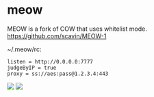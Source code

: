 # meow

MEOW is a fork of COW that uses whitelist mode. 
https://github.com/scavin/MEOW-1

~/.meow/rc:

    listen = http://0.0.0.0:7777
    judgeByIP = true
    proxy = ss://aes:pass@1.2.3.4:443


![](https://user-images.githubusercontent.com/716584/54687407-75f87a80-4b56-11e9-8de0-f47fd99cee60.png)
![](https://user-images.githubusercontent.com/716584/54687406-75f87a80-4b56-11e9-8e67-1262edff3555.png)
